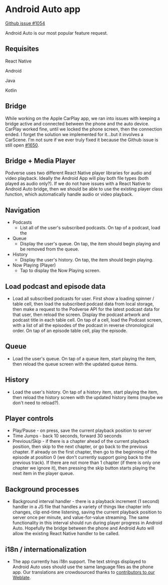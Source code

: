 # Android Auto app

[Github issue #1054](https://github.com/podverse/podverse-rn/issues/1054)

Android Auto is our most popular feature request.

## Requisites

React Native

Android

Java

Kotlin

## Bridge

While working on the Apple CarPlay app, we ran into issues with keeping a bridge active and connected between the phone and the auto device. CarPlay worked fine, until we locked the phone screen, then the connection ended. I forget the solution we implemented for it...but it involves a CarScene. I'm not sure if we ever truly fixed it because the Github issue is still open [#1650](https://github.com/podverse/podverse-rn/issues/1650).

## Bridge + Media Player

Podverse uses two different React Native player libraries for audio and video playback. Ideally the Android App will play both file types (both played as audio only?). If we do not have issues with a React Native to Android Auto bridge, then we should be able to use the existing player class function, which automatically handle audio or video playback.

## Navigation

- Podcasts
    - List all of the user's subscribed podcasts. On tap of a podcast, load the 
- Queue
    - Display the user's queue. On tap, the item should begin playing and be removed from the queue.
- History
    - Display the user's history. On tap, the item should begin playing.
- Now Playing (Player)
    - Tap to display the Now Playing screen. 

## Load podcast and episode data

- Load all subscribed podcasts for user. First show a loading spinner / table cell, then load the subscribed podcast data from local storage, then make a request to the Podverse API for the latest podcast data for that user, then reload the screen. Display the podcast artwork and podcast title in each table cell. On tap of a cell, load the Podcast screen, with a list of all the episodes of the podcast in reverse chronological order. On tap of an episode table cell, play the episode.

## Queue

- Load the user's queue. On tap of a queue item, start playing the item, then reload the queue screen with the updated queue items.

## History

- Load the user's history. On tap of a history item, start playing the item, then reload the history screen with the updated history items (maybe we don't need to reload?).

## Player controls

- Play/Pause - on press, save the current playback position to server
- Time Jumps - back 10 seconds, forward 30 seconds
- Previous/Skip - if there is a chapter ahead of the current playback position, then skip to the next chapter, or go back to the previous chapter. If already on the first chapter, then go to the beginning of the episode at position 0 (we don't currently support going back to the previous track). If there are not more than 1 chapter (if there is only one chapter we ignore it), then pressing the skip button starts playing the next item in the player queue.

## Background processes

- Background interval handler - there is a playback increment (1 second) handler in a JS file that handles a variety of things like chapter info changes, clip end-time listening, saving the current playback position to server once per minute, and value-for-value streaming. The same functionality in this interval should run during player progress in Android Auto. Hopefully the bridge between the phone and Android Auto will allow the existing React Native handler to be called.

## i18n / internationalization

- The app currently has i18n support. The text strings displayed to Android Auto uses should use the same language files as the phone app. Our translations are crowdsourced thanks to [contributors to our Weblate](https://hosted.weblate.org/projects/podverse/).
